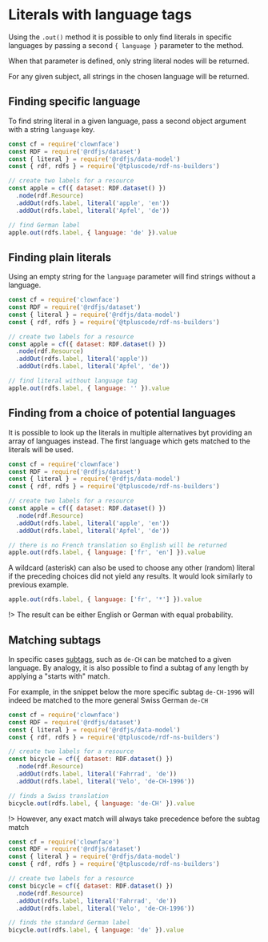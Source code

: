 # Literals with language tags

Using the `.out()` method it is possible to only find literals in specific languages by passing a second `{ language }` parameter to the method.

When that parameter is defined, only string literal nodes will be returned.

For any given subject, all strings in the chosen language will be returned.

## Finding specific language

To find string literal in a given language, pass a second object argument with a string `language` key.

<run-kit>

```js
const cf = require('clownface')
const RDF = require('@rdfjs/dataset')
const { literal } = require('@rdfjs/data-model')
const { rdf, rdfs } = require('@tpluscode/rdf-ns-builders')

// create two labels for a resource
const apple = cf({ dataset: RDF.dataset() })
  .node(rdf.Resource)
  .addOut(rdfs.label, literal('apple', 'en'))
  .addOut(rdfs.label, literal('Apfel', 'de'))

// find German label
apple.out(rdfs.label, { language: 'de' }).value
```

</run-kit>

## Finding plain literals

Using an empty string for the `language` parameter will find strings without a language.

<run-kit>

```js
const cf = require('clownface')
const RDF = require('@rdfjs/dataset')
const { literal } = require('@rdfjs/data-model')
const { rdf, rdfs } = require('@tpluscode/rdf-ns-builders')

// create two labels for a resource
const apple = cf({ dataset: RDF.dataset() })
  .node(rdf.Resource)
  .addOut(rdfs.label, literal('apple'))
  .addOut(rdfs.label, literal('Apfel', 'de'))

// find literal without language tag
apple.out(rdfs.label, { language: '' }).value
```

</run-kit>

## Finding from a choice of potential languages

It is possible to look up the literals in multiple alternatives byt providing an array of languages instead. The first language which gets matched to the literals will be used.

<run-kit>

```js
const cf = require('clownface')
const RDF = require('@rdfjs/dataset')
const { literal } = require('@rdfjs/data-model')
const { rdf, rdfs } = require('@tpluscode/rdf-ns-builders')

// create two labels for a resource
const apple = cf({ dataset: RDF.dataset() })
  .node(rdf.Resource)
  .addOut(rdfs.label, literal('apple', 'en'))
  .addOut(rdfs.label, literal('Apfel', 'de'))

// there is no French translation so English will be returned
apple.out(rdfs.label, { language: ['fr', 'en'] }).value
```

</run-kit>

A wildcard (asterisk) can also be used to choose any other (random) literal if the preceding choices did not yield any results. It would look similarly to previous example.

```js
apple.out(rdfs.label, { language: ['fr', '*'] }).value
```

!> The result can be either English or German with equal probability.

## Matching subtags

In specific cases [subtags](https://tools.ietf.org/html/bcp47#section-2.2), such as `de-CH` can be matched to a given language. By analogy, it is also possible to find a subtag of any length by applying a "starts with" match.

For example, in the snippet below the more specific subtag `de-CH-1996` will indeed be matched to the more general Swiss German `de-CH`

<run-kit>

```js
const cf = require('clownface')
const RDF = require('@rdfjs/dataset')
const { literal } = require('@rdfjs/data-model')
const { rdf, rdfs } = require('@tpluscode/rdf-ns-builders')

// create two labels for a resource
const bicycle = cf({ dataset: RDF.dataset() })
  .node(rdf.Resource)
  .addOut(rdfs.label, literal('Fahrrad', 'de'))
  .addOut(rdfs.label, literal('Velo', 'de-CH-1996'))

// finds a Swiss translation
bicycle.out(rdfs.label, { language: 'de-CH' }).value
```

</run-kit>

!> However, any exact match will always take precedence before the subtag match

<run-kit>

```js
const cf = require('clownface')
const RDF = require('@rdfjs/dataset')
const { literal } = require('@rdfjs/data-model')
const { rdf, rdfs } = require('@tpluscode/rdf-ns-builders')

// create two labels for a resource
const bicycle = cf({ dataset: RDF.dataset() })
  .node(rdf.Resource)
  .addOut(rdfs.label, literal('Fahrrad', 'de'))
  .addOut(rdfs.label, literal('Velo', 'de-CH-1996'))

// finds the standard German label
bicycle.out(rdfs.label, { language: 'de' }).value
```

</run-kit>
